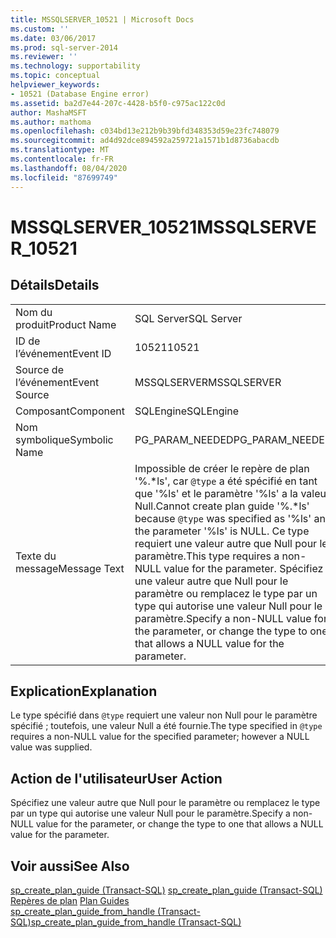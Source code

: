 ```yaml
---
title: MSSQLSERVER_10521 | Microsoft Docs
ms.custom: ''
ms.date: 03/06/2017
ms.prod: sql-server-2014
ms.reviewer: ''
ms.technology: supportability
ms.topic: conceptual
helpviewer_keywords:
- 10521 (Database Engine error)
ms.assetid: ba2d7e44-207c-4428-b5f0-c975ac122c0d
author: MashaMSFT
ms.author: mathoma
ms.openlocfilehash: c034bd13e212b9b39bfd348353d59e23fc748079
ms.sourcegitcommit: ad4d92dce894592a259721a1571b1d8736abacdb
ms.translationtype: MT
ms.contentlocale: fr-FR
ms.lasthandoff: 08/04/2020
ms.locfileid: "87699749"
---
```

# <a name="mssqlserver_10521"></a><span data-ttu-id="cb0a4-102">MSSQLSERVER_10521</span><span class="sxs-lookup"><span data-stu-id="cb0a4-102">MSSQLSERVER_10521</span></span>
    
## <a name="details"></a><span data-ttu-id="cb0a4-103">Détails</span><span class="sxs-lookup"><span data-stu-id="cb0a4-103">Details</span></span>  
  
|||  
|-|-|  
|<span data-ttu-id="cb0a4-104">Nom du produit</span><span class="sxs-lookup"><span data-stu-id="cb0a4-104">Product Name</span></span>|<span data-ttu-id="cb0a4-105">SQL Server</span><span class="sxs-lookup"><span data-stu-id="cb0a4-105">SQL Server</span></span>|  
|<span data-ttu-id="cb0a4-106">ID de l’événement</span><span class="sxs-lookup"><span data-stu-id="cb0a4-106">Event ID</span></span>|<span data-ttu-id="cb0a4-107">10521</span><span class="sxs-lookup"><span data-stu-id="cb0a4-107">10521</span></span>|  
|<span data-ttu-id="cb0a4-108">Source de l’événement</span><span class="sxs-lookup"><span data-stu-id="cb0a4-108">Event Source</span></span>|<span data-ttu-id="cb0a4-109">MSSQLSERVER</span><span class="sxs-lookup"><span data-stu-id="cb0a4-109">MSSQLSERVER</span></span>|  
|<span data-ttu-id="cb0a4-110">Composant</span><span class="sxs-lookup"><span data-stu-id="cb0a4-110">Component</span></span>|<span data-ttu-id="cb0a4-111">SQLEngine</span><span class="sxs-lookup"><span data-stu-id="cb0a4-111">SQLEngine</span></span>|  
|<span data-ttu-id="cb0a4-112">Nom symbolique</span><span class="sxs-lookup"><span data-stu-id="cb0a4-112">Symbolic Name</span></span>|<span data-ttu-id="cb0a4-113">PG_PARAM_NEEDED</span><span class="sxs-lookup"><span data-stu-id="cb0a4-113">PG_PARAM_NEEDED</span></span>|  
|<span data-ttu-id="cb0a4-114">Texte du message</span><span class="sxs-lookup"><span data-stu-id="cb0a4-114">Message Text</span></span>|<span data-ttu-id="cb0a4-115">Impossible de créer le repère de plan '%.\*ls', car `@type` a été spécifié en tant que '%ls' et le paramètre '%ls' a la valeur Null.</span><span class="sxs-lookup"><span data-stu-id="cb0a4-115">Cannot create plan guide '%.\*ls' because `@type` was specified as '%ls' and the parameter '%ls' is NULL.</span></span> <span data-ttu-id="cb0a4-116">Ce type requiert une valeur autre que Null pour le paramètre.</span><span class="sxs-lookup"><span data-stu-id="cb0a4-116">This type requires a non-NULL value for the parameter.</span></span> <span data-ttu-id="cb0a4-117">Spécifiez une valeur autre que Null pour le paramètre ou remplacez le type par un type qui autorise une valeur Null pour le paramètre.</span><span class="sxs-lookup"><span data-stu-id="cb0a4-117">Specify a non-NULL value for the parameter, or change the type to one that allows a NULL value for the parameter.</span></span>|  
  
## <a name="explanation"></a><span data-ttu-id="cb0a4-118">Explication</span><span class="sxs-lookup"><span data-stu-id="cb0a4-118">Explanation</span></span>  
 <span data-ttu-id="cb0a4-119">Le type spécifié dans `@type` requiert une valeur non Null pour le paramètre spécifié ; toutefois, une valeur Null a été fournie.</span><span class="sxs-lookup"><span data-stu-id="cb0a4-119">The type specified in `@type` requires a non-NULL value for the specified parameter; however a NULL value was supplied.</span></span>  
  
## <a name="user-action"></a><span data-ttu-id="cb0a4-120">Action de l'utilisateur</span><span class="sxs-lookup"><span data-stu-id="cb0a4-120">User Action</span></span>  
 <span data-ttu-id="cb0a4-121">Spécifiez une valeur autre que Null pour le paramètre ou remplacez le type par un type qui autorise une valeur Null pour le paramètre.</span><span class="sxs-lookup"><span data-stu-id="cb0a4-121">Specify a non-NULL value for the parameter, or change the type to one that allows a NULL value for the parameter.</span></span>  
  
## <a name="see-also"></a><span data-ttu-id="cb0a4-122">Voir aussi</span><span class="sxs-lookup"><span data-stu-id="cb0a4-122">See Also</span></span>  
 <span data-ttu-id="cb0a4-123">[sp_create_plan_guide &#40;Transact-SQL&#41;](/sql/relational-databases/system-stored-procedures/sp-create-plan-guide-transact-sql) </span><span class="sxs-lookup"><span data-stu-id="cb0a4-123">[sp_create_plan_guide &#40;Transact-SQL&#41;](/sql/relational-databases/system-stored-procedures/sp-create-plan-guide-transact-sql) </span></span>  
 <span data-ttu-id="cb0a4-124">[Repères de plan](../performance/plan-guides.md) </span><span class="sxs-lookup"><span data-stu-id="cb0a4-124">[Plan Guides](../performance/plan-guides.md) </span></span>  
 [<span data-ttu-id="cb0a4-125">sp_create_plan_guide_from_handle &#40;Transact-SQL&#41;</span><span class="sxs-lookup"><span data-stu-id="cb0a4-125">sp_create_plan_guide_from_handle &#40;Transact-SQL&#41;</span></span>](/sql/relational-databases/system-stored-procedures/sp-create-plan-guide-from-handle-transact-sql)  
  
  
